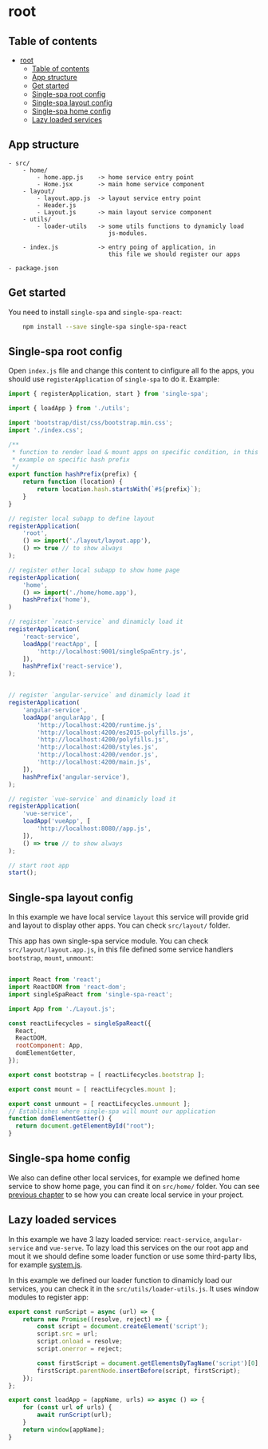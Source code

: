 # root

## Table of contents

- [root](#root)
  - [Table of contents](#table-of-contents)
  - [App structure](#app-structure)
  - [Get started](#get-started)
  - [Single-spa root config](#single-spa-root-config)
  - [Single-spa layout config](#single-spa-layout-config)
  - [Single-spa home config](#single-spa-home-config)
  - [Lazy loaded services](#lazy-loaded-services)

## App structure

    - src/
        - home/
            - home.app.js    -> home service entry point
            - Home.jsx       -> main home service component
        - layout/
            - layout.app.js  -> layout service entry point
            - Header.js
            - Layout.js      -> main layout service component
        - utils/
            - loader-utils   -> some utils functions to dynamicly load 
                                js-modules.

        - index.js           -> entry poing of application, in
                                this file we should register our apps

    - package.json


## Get started

You need to install `single-spa` and `single-spa-react`:

``` bash
    npm install --save single-spa single-spa-react
```

## Single-spa root config

Open `index.js` file and change this content to cinfigure all fo the apps, you should use `registerApplication` of `single-spa` to do it. Example:

``` js
import { registerApplication, start } from 'single-spa';

import { loadApp } from './utils';

import 'bootstrap/dist/css/bootstrap.min.css';
import './index.css';

/**
 * function to render load & mount apps on specific condition, in this
 * example on specific hash prefix
 */
export function hashPrefix(prefix) {
    return function (location) {
        return location.hash.startsWith(`#${prefix}`);
    }
}

// register local subapp to define layout
registerApplication(
    'root',
    () => import('./layout/layout.app'),
    () => true // to show always
);

// register other local subapp to show home page
registerApplication(
    'home',
    () => import('./home/home.app'),
    hashPrefix('home'),
)

// register `react-service` and dinamicly load it
registerApplication(
    'react-service',
    loadApp('reactApp', [
        'http://localhost:9001/singleSpaEntry.js',
    ]),
    hashPrefix('react-service'),
);


// register `angular-service` and dinamicly load it
registerApplication(
    'angular-service',
    loadApp('angularApp', [
        'http://localhost:4200/runtime.js',
        'http://localhost:4200/es2015-polyfills.js',
        'http://localhost:4200/polyfills.js',
        'http://localhost:4200/styles.js',
        'http://localhost:4200/vendor.js',
        'http://localhost:4200/main.js',
    ]),
    hashPrefix('angular-service'),
);

// register `vue-service` and dinamicly load it
registerApplication(
    'vue-service',
    loadApp('vueApp', [
        'http://localhost:8080//app.js',
    ]),
    () => true // to show always
);

// start root app
start();
```

## Single-spa layout config

In this example we have local service `layout` this service will provide grid and layout to display other apps. You can check `src/layout/` folder.

This app has own single-spa service module. You can check `src/layout/layout.app.js`, in this file defined some service handlers `bootstrap`, `mount`, `unmount`:

``` js

import React from 'react';
import ReactDOM from 'react-dom';
import singleSpaReact from 'single-spa-react';

import App from './Layout.js';

const reactLifecycles = singleSpaReact({
  React,
  ReactDOM,
  rootComponent: App,
  domElementGetter,
});

export const bootstrap = [ reactLifecycles.bootstrap ];

export const mount = [ reactLifecycles.mount ];

export const unmount = [ reactLifecycles.unmount ];
// Establishes where single-spa will mount our application
function domElementGetter() {
  return document.getElementById("root");
}
```

## Single-spa home config

We also can define other local services, for example we defined home service to show home page, you can find it on `src/home/` folder. You can see [previous chapter](!#single-spa-layout-config) to se how you can create local service in your project.

## Lazy loaded services

In this example we have 3 lazy loaded service: `react-service`, `angular-service` and `vue-serve`. To lazy load this services on the our root app and mout it we should define some loader function or use some third-party libs, for example [system.js](!https://github.com/systemjs/systemjs).

In this example we defined our loader function to dinamicly load our services, you can check it in the `src/utils/loader-utils.js`. It uses window modules to register app:

``` js
export const runScript = async (url) => {
    return new Promise((resolve, reject) => {
        const script = document.createElement('script');
        script.src = url;
        script.onload = resolve;
        script.onerror = reject;

        const firstScript = document.getElementsByTagName('script')[0];
        firstScript.parentNode.insertBefore(script, firstScript);
    });
};

export const loadApp = (appName, urls) => async () => {
    for (const url of urls) {
        await runScript(url);
    }
    return window[appName];
}

```